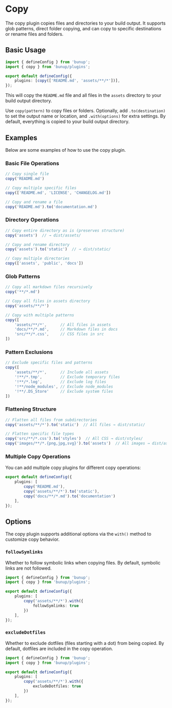 # Copy

The copy plugin copies files and directories to your build output. It supports glob patterns, direct folder copying, and can copy to specific destinations or rename files and folders.

## Basic Usage

```ts [bunup.config.ts]
import { defineConfig } from 'bunup';
import { copy } from 'bunup/plugins';

export default defineConfig({
	plugins: [copy(['README.md', 'assets/**/*'])],
});
```

This will copy the `README.md` file and all files in the `assets` directory to your build output directory.

Use `copy(pattern)` to copy files or folders. Optionally, add `.to(destination)` to set the output name or location, and `.with(options)` for extra settings. By default, everything is copied to your build output directory.

## Examples

Below are some examples of how to use the copy plugin.


### Basic File Operations

```ts
// Copy single file
copy('README.md')

// Copy multiple specific files
copy(['README.md', 'LICENSE', 'CHANGELOG.md'])

// Copy and rename a file
copy('README.md').to('documentation.md')
```

### Directory Operations

```ts
// Copy entire directory as is (preserves structure)
copy('assets')  // → dist/assets/

// Copy and rename directory
copy('assets').to('static')  // → dist/static/

// Copy multiple directories
copy(['assets', 'public', 'docs'])
```

### Glob Patterns

```ts
// Copy all markdown files recursively
copy('**/*.md')

// Copy all files in assets directory
copy('assets/**/*')

// Copy with multiple patterns
copy([
	'assets/**/*',      // All files in assets
	'docs/**/*.md',     // Markdown files in docs
	'src/**/*.css',     // CSS files in src
])
```

### Pattern Exclusions

```ts
// Exclude specific files and patterns
copy([
	'assets/**/*',      // Include all assets
	'!**/*.tmp',        // Exclude temporary files
	'!**/*.log',        // Exclude log files
	'!**/node_modules', // Exclude node_modules
	'!**/.DS_Store'     // Exclude system files
])
```

### Flattening Structure

```ts
// Flatten all files from subdirectories
copy('assets/**/*').to('static')  // All files → dist/static/

// Flatten specific file types
copy('src/**/*.css').to('styles')  // All CSS → dist/styles/
copy('images/**/*.{png,jpg,svg}').to('assets')  // All images → dist/assets/
```

### Multiple Copy Operations

You can add multiple copy plugins for different copy operations:

```ts
export default defineConfig({
	plugins: [
		copy('README.md'),
		copy('assets/**/*').to('static'),
		copy('docs/**/*.md').to('documentation')
	],
});
```

## Options

The copy plugin supports additional options via the `with()` method to customize copy behavior.

### `followSymlinks`

Whether to follow symbolic links when copying files. By default, symbolic links are not followed.

```ts [bunup.config.ts]
import { defineConfig } from 'bunup';
import { copy } from 'bunup/plugins';

export default defineConfig({
	plugins: [
		copy('assets/**/*').with({
			followSymlinks: true
		})
	],
});
```

### `excludeDotfiles`

Whether to exclude dotfiles (files starting with a dot) from being copied. By default, dotfiles are included in the copy operation.

```ts [bunup.config.ts]
import { defineConfig } from 'bunup';
import { copy } from 'bunup/plugins';

export default defineConfig({
	plugins: [
		copy('assets/**/*').with({
			excludeDotfiles: true
		})
	],
});
```
